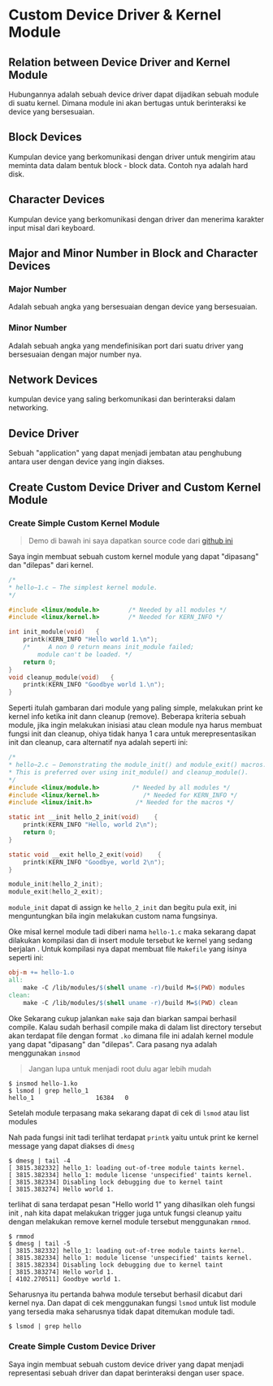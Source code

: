 # Custom Device Driver & Kernel Module
## Relation between Device Driver and Kernel Module

Hubungannya adalah sebuah device driver dapat dijadikan sebuah module di suatu
kernel. Dimana module ini akan bertugas untuk berinteraksi ke device yang
bersesuaian.

## Block Devices

Kumpulan device yang berkomunikasi dengan driver untuk mengirim atau meminta
data dalam bentuk block - block data. Contoh nya adalah hard disk.

## Character Devices

Kumpulan device yang berkomunikasi dengan driver dan menerima karakter input
misal dari keyboard.

## Major and Minor Number in Block and Character Devices
### Major Number

Adalah sebuah angka yang bersesuaian dengan device yang bersesuaian.

### Minor Number

Adalah sebuah angka yang mendefinisikan port dari suatu driver yang bersesuaian
dengan major number nya.

## Network Devices

kumpulan device yang saling berkomunikasi dan berinteraksi dalam networking.

## Device Driver

Sebuah "application" yang dapat menjadi jembatan atau penghubung antara user
dengan device yang ingin diakses.

## Create Custom Device Driver and Custom Kernel Module
### Create Simple Custom Kernel Module

> Demo di bawah ini saya dapatkan source code dari [github ini](https://github.com/arizbw/sysprog/tree/master/modules_compile/ex1)

Saya ingin membuat sebuah custom kernel module yang dapat "dipasang" dan
"dilepas" dari kernel.

```c
/*
* hello−1.c − The simplest kernel module.
*/

#include <linux/module.h>        /* Needed by all modules */
#include <linux/kernel.h>        /* Needed for KERN_INFO */

int init_module(void)   {
    printk(KERN_INFO "Hello world 1.\n");
    /*     A non 0 return means init_module failed;
        module can't be loaded. */
    return 0;
}
void cleanup_module(void)   {
    printk(KERN_INFO "Goodbye world 1.\n");
}
```
Seperti itulah gambaran dari module yang paling simple, melakukan print ke
kernel info ketika init dann cleanup (remove). Beberapa kriteria sebuah module,
jika ingin melakukan inisiasi atau clean module nya harus membuat fungsi init
dan cleanup, ohiya tidak hanya 1 cara untuk merepresentasikan init dan cleanup,
cara alternatif nya adalah seperti ini:
```c
/*
* hello−2.c − Demonstrating the module_init() and module_exit() macros.
* This is preferred over using init_module() and cleanup_module().
*/
#include <linux/module.h>         /* Needed by all modules */
#include <linux/kernel.h>            /* Needed for KERN_INFO */
#include <linux/init.h>            /* Needed for the macros */

static int __init hello_2_init(void)    {
    printk(KERN_INFO "Hello, world 2\n");
    return 0;
}

static void __exit hello_2_exit(void)    {
    printk(KERN_INFO "Goodbye, world 2\n");
}

module_init(hello_2_init);
module_exit(hello_2_exit);
```
`module_init` dapat di assign ke `hello_2_init` dan begitu pula exit, ini
menguntungkan bila ingin melakukan custom nama fungsinya.

Oke misal kernel module tadi diberi nama `hello-1.c` maka sekarang dapat
dilakukan kompilasi dan di insert module tersebut ke kernel yang sedang berjalan
. Untuk kompilasi nya dapat membuat file `Makefile` yang isinya seperti ini:
```Makefile
obj-m += hello-1.o
all:
    make -C /lib/modules/$(shell uname -r)/build M=$(PWD) modules
clean:
    make -C /lib/modules/$(shell uname -r)/build M=$(PWD) clean
```

Oke Sekarang cukup jalankan `make` saja dan biarkan sampai berhasil compile.
Kalau sudah berhasil compile maka di dalam list directory tersebut akan terdapat
file dengan format `.ko` dimana file ini adalah kernel module yang dapat
"dipasang" dan "dilepas". Cara pasang nya adalah menggunakan `insmod`
> Jangan lupa untuk menjadi root dulu agar lebih mudah
```shell
$ insmod hello-1.ko
$ lsmod | grep hello_1
hello_1                 16384   0
```
Setelah module terpasang maka sekarang dapat di cek di `lsmod` atau list modules

Nah pada fungsi init tadi terlihat terdapat `printk` yaitu untuk print ke kernel
message yang dapat diakses di `dmesg`
```shell
$ dmesg | tail -4
[ 3815.382332] hello_1: loading out-of-tree module taints kernel.
[ 3815.382334] hello_1: module license 'unspecified' taints kernel.
[ 3815.382334] Disabling lock debugging due to kernel taint
[ 3815.383274] Hello world 1.
```
terlihat di sana terdapat pesan "Hello world 1" yang dihasilkan oleh fungsi init
, nah kita dapat melakukan trigger juga untuk fungsi cleanup yaitu dengan
melakukan remove kernel module tersebut menggunakan `rmmod`.
```shell
$ rmmod
$ dmesg | tail -5
[ 3815.382332] hello_1: loading out-of-tree module taints kernel.
[ 3815.382334] hello_1: module license 'unspecified' taints kernel.
[ 3815.382334] Disabling lock debugging due to kernel taint
[ 3815.383274] Hello world 1.
[ 4102.270511] Goodbye world 1.
```

Seharusnya itu pertanda bahwa module tersebut berhasil dicabut dari kernel nya.
Dan dapat di cek menggunakan fungsi `lsmod` untuk list module yang tersedia maka
seharusnya tidak dapat ditemukan module tadi.
```shell
$ lsmod | grep hello
```

### Create Simple Custom Device Driver

Saya ingin membuat sebuah custom device driver yang dapat menjadi representasi
sebuah driver dan dapat berinteraksi dengan user space.
